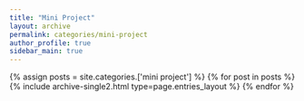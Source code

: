 ```yaml
---
title: "Mini Project"
layout: archive
permalink: categories/mini-project
author_profile: true
sidebar_main: true
---
```


{% assign posts = site.categories.['mini project'] %}
{% for post in posts %} {% include archive-single2.html type=page.entries_layout %} {% endfor %}
